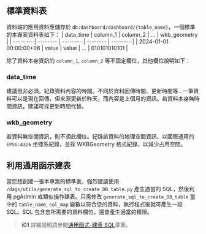 ## 標準資料表

資料端的應用資料應儲存於 `db:dashboard/dashboard/{table_name}`，一個標準的本專案資料表如下：
| data_time | column_1 | column_2 | ... | wkb_geometry | 
| -------- | -------- | -------- | -------- | -------- | 
| 2024-01-01 00:00:00+08 | value | value | ... | 010101010101 | 

除了資料本身資訊的 `column_1`, `column_2` 等不固定欄位，其他欄位說明如下：

### data_time

建議但非必須。紀錄資料內容的時間。不同於資料回傳時間、更新時間等...一筆資料可以是現在回傳，但來源更新於昨天，而內容是上個月的資訊。若資料本身無時間資訊，建議可採更新時間代替。

### wkb_geometry

若資料無空間資訊，則不須此欄位。紀錄該資料的地理空間資訊，以國際通用的 `EPSG:4326` 坐標系紀錄，並採 WKBGeometry 格式紀錄，以減少占用空間。

## 利用通用函示建表

當您想創建一張本專案的標準表，強烈建議使用 `/dags/utils/generate_sql_to_create_DB_table.py` 產生適當的 SQL，然後利用 pgAdmin 或類似操作建表。只需修改 `generate_sql_to_create_DB_table` 當中的 `table_name`, `col_map` 變數以符合您的資料，執行程式後就可產生一段 SQL。SQL 包含您所需要的資料欄位，還會產生適當的權限。

> **i01**
> 詳細說明請參閱[通用函式-建表 SQL](/data-end/utils-generate_sql)章節。
